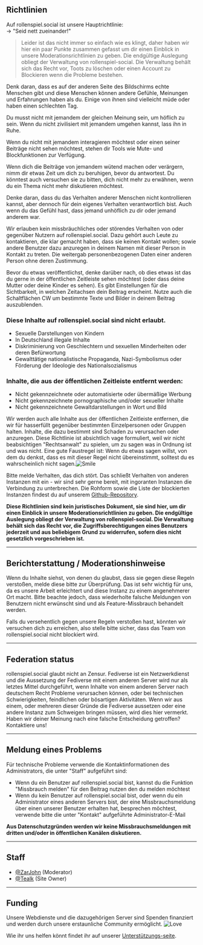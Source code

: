 ## Richtlinien
Auf rollenspiel.social ist unsere Hauptrichtlinie:  
→ "Seid nett zueinander!"

> Leider ist das nicht immer so einfach wie es klingt, daher haben wir hier ein paar Punkte zusammen gefasst um dir einen Einblick in unsere Moderationsrichtlinien zu geben. Die endgültige Auslegung obliegt der Verwaltung von rollenspiel-social. Die Verwaltung behält sich das Recht vor, Toots zu löschen oder einen Account zu Blockieren wenn die Probleme bestehen.

Denk daran, dass es auf der anderen Seite des Bildschirms echte Menschen gibt und diese Menschen können andere Gefühle, Meinungen und Erfahrungen haben als du. Einige von ihnen sind vielleicht müde oder haben einen schlechten Tag.

Du musst nicht mit jemandem der gleichen Meinung sein, um höflich zu sein. Wenn du nicht zivilisiert mit jemandem umgehen kannst, lass ihn in Ruhe.

Wenn du nicht mit jemandem interagieren möchtest oder einen seiner Beiträge nicht sehen möchtest, stehen dir Tools wie Mute- und Blockfunktionen zur Verfügung.

Wenn dich die Beiträge von jemandem wütend machen oder verärgern, nimm dir etwas Zeit um dich zu beruhigen, bevor du antwortest. Du könntest auch versuchen sie zu bitten, dich nicht mehr zu erwähnen, wenn du ein Thema nicht mehr diskutieren möchtest.

Denke daran, dass du das Verhalten anderer Menschen nicht kontrollieren kannst, aber dennoch für dein eigenes Verhalten verantwortlich bist. Auch wenn du das Gefühl hast, dass jemand unhöflich zu dir oder jemand anderem war.

Wir erlauben kein missbräuchliches oder störendes Verhalten von oder gegenüber Nutzern auf rollenspiel.social. Dazu gehört auch Leute zu kontaktieren, die klar gemacht haben, dass sie keinen Kontakt wollen; sowie andere Benutzer dazu anzuregen in deinem Namen mit dieser Person in Kontakt zu treten. Die weitergab personenbezogenen Daten einer anderen Person ohne deren Zustimmung.

Bevor du etwas veröffentlichst, denke darüber nach, ob dies etwas ist das du gerne in der öffentlichen Zeitleiste sehen möchtest (oder dass deine Mutter oder deine Kinder es sehen). Es gibt Einstellungen für die Sichtbarkeit, in welchen Zeitachsen dein Beitrag erscheint. Nutze auch die Schaltflächen CW um bestimmte Texte und Bilder in deinem Beitrag auszublenden.

### Diese Inhalte auf rollenspiel.social sind nicht erlaubt.

* Sexuelle Darstellungen von Kindern
* In Deutschland illegale Inhalte
* Diskriminierung von Geschlechtern und sexuellen Minderheiten oder deren Befürwortung
* Gewalttätige nationalistische Propaganda, Nazi-Symbolismus oder Förderung der Ideologie des Nationalsozialismus

### Inhalte, die aus der öffentlichen Zeitleiste entfernt werden:

* Nicht gekennzeichnete oder automatisierte oder übermäßige Werbung
* Nicht gekennzeichnete pornographische und/oder sexueller Inhalte
* Nicht gekennzeichnete Gewaltdarstellungen in Wort und Bild

Wir werden auch alle Inhalte aus der öffentlichen Zeitleiste entfernen, die wir für hasserfüllt gegenüber bestimmten Einzelpersonen oder Gruppen halten. Inhalte, die dazu bestimmt sind Schaden zu verursachen oder anzuregen. Diese Richtlinie ist absichtlich vage formuliert, weil wir nicht beabsichtigen "Rechtsanwalt" zu spielen, um zu sagen was in Ordnung ist und was nicht. Eine gute Faustregel ist: Wenn du etwas sagen willst, von dem du denkst, dass es mit dieser Regel nicht übereinstimmt, solltest du es wahrscheinlich nicht sagen.![Smile](https://rollenspiel.social/system/custom_emojis/images/000/000/010/original/feb5a5cf823b1b21.png?1566511988)

Bitte melde Verhalten, das dich stört. Das schließt Verhalten von anderen Instanzen mit ein - wir sind sehr gerne bereit, mit ingoranten Instanzen die Verbindung zu unterbrechen. Die Rohform sowie die Liste der blockierten Instanzen findest du auf unserem [Github-Repository](https://github.com/AnzahCraft/rollenspiel.social).

**Diese Richtlinien sind kein juristisches Dokument, sie sind hier, um dir einen Einblick in unsere Moderationsrichtlinien zu geben. Die endgültige Auslegung obliegt der Verwaltung von rollenspiel-social. Die Verwaltung behält sich das Recht vor, die Zugriffsberechtigungen eines Benutzers jederzeit und aus beliebigem Grund zu widerrufen, sofern dies nicht gesetzlich vorgeschrieben ist.**

-----
## Berichterstattung / Moderationshinweise

Wenn du Inhalte siehst, von denen du glaubst, dass sie gegen diese Regeln verstoßen, melde diese bitte zur Überprüfung. Das ist sehr wichtig für uns, da es unsere Arbeit erleichtert und diese Instanz zu einem angenehmerer Ort macht. Bitte beachte jedoch, dass wiederholte falsche Meldungen von Benutzern nicht erwünscht sind und als Feature-Missbrauch behandelt werden.  

Falls du versehentlich gegen unsere Regeln verstoßen hast, könnten wir versuchen dich zu erreichen, also stelle bitte sicher, dass das Team von rollenspiel.social nicht blockiert wird.

-----
## Federation status

rollenspiel.social glaubt nicht an Zensur. Fediverse ist ein Netzwerkdienst und die Aussetzung der Fediverse mit einem anderen Server wird nur als letztes Mittel durchgeführt, wenn Inhalte von einem anderen Server nach deutschem Recht Probleme verursachen können, oder bei technischen Schwierigkeiten, feindlichen oder bösartigen Aktivitäten. Wenn wir aus einem, oder mehreren dieser Gründe die Fediverse aussetzen oder eine andere Instanz zum Schweigen bringen müssen, wird dies hier vermerkt. Haben wir deiner Meinung nach eine falsche Entscheidung getroffen? Kontaktiere uns!

-----
## Meldung eines Problems

Für technische Probleme verwende die Kontaktinformationen des Administrators, die unter "Staff" aufgeführt sind:

* Wenn du ein Benutzer auf rollenspiel.social bist, kannst du die Funktion "Missbrauch melden" für den Beitrag nutzen den du melden möchtest
* Wenn du kein Benutzer auf rollenspiel.social bist, oder wenn du ein Administrator eines anderen Servers bist, der eine Missbrauchsmeldung über einen unserer Benutzer erhalten hat, besprechen möchtest, verwende bitte die unter "Kontakt" aufgeführte Administrator-E-Mail

**Aus Datenschutzgründen werden wir keine Missbrauchsmeldungen mit dritten und/oder in öffentlichen Kanälen diskutieren.**

-----
## Staff

*   [@ZarJohn](https://rollenspiel.social/@zarjohn) (Moderator)
*   [@Tealk](https://rollenspiel.social/@tealk) (Site Owner)

-----
## Funding

Unsere Webdienste und die dazugehörigen Server sind Spenden finanziert und werden durch unsere erstaunliche Community ermöglicht. ![Love](https://rollenspiel.social/system/custom_emojis/images/000/000/011/original/5f9d3d83159c62a1.png?1566511996)

Wie ihr uns helfen könnt findet ihr auf unserer [Unterstützungs-seite](https://anzahcraft.de/donate/).